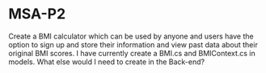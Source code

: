 # MSA-P2
Create a BMI calculator which can be used by anyone and users have the option to sign up and store their information and view past data about their original BMI scores. I have currently create a BMI.cs and BMIContext.cs in models. What else would I need to create in the Back-end?